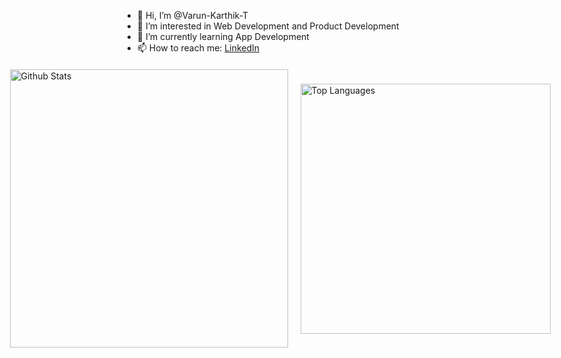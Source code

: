 - 👋 Hi, I’m @Varun-Karthik-T
- 👀 I’m interested in Web Development and Product Development
- 🌱 I’m currently learning App Development
- 📫 How to reach me: [LinkedIn](https://www.linkedin.com/in/varun-karthik-t-663268262/)

<div style="display: flex; flex-direction: row; justify-content: center; align-items: center; margin-top: 20px;">
  <a href="https://github.com/Varun-Karthik-T" style="text-decoration: none; margin-right: 20px; flex: 1;">
    <img src="https://github-readme-stats-sigma-five.vercel.app/api?username=Varun-Karthik-T&show_icons=true&theme=dark" alt="Github Stats" style="width: 445px;"/>
  </a>
  <a href="https://github.com/Varun-Karthik-T" style="text-decoration: none; flex: 1;height:100%">
    <img src="https://github-readme-stats-sigma-five.vercel.app/api/top-langs?username=Varun-Karthik-T&show_icons=true&locale=en&layout=compact&hide=Jupyter%20Notebook,C%2B%2B&theme=dark" alt="Top Languages" style="width: 400px;"/>
  </a>
</div>

<!---
Varun-Karthik-T/Varun-Karthik-T is a ✨ special ✨ repository because its `README.md` (this file) appears on your GitHub profile.
You can click the Preview link to take a look at your changes.
--->
